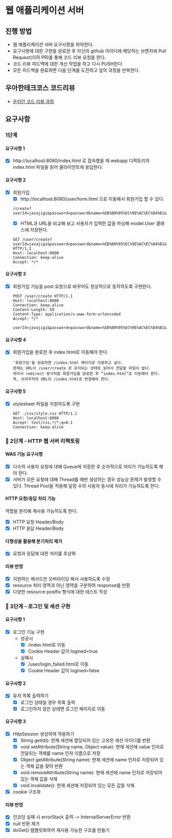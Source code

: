 # 웹 애플리케이션 서버
## 진행 방법
* 웹 애플리케이션 서버 요구사항을 파악한다.
* 요구사항에 대한 구현을 완료한 후 자신의 github 아이디에 해당하는 브랜치에 Pull Request(이하 PR)를 통해 코드 리뷰 요청을 한다.
* 코드 리뷰 피드백에 대한 개선 작업을 하고 다시 PUSH한다.
* 모든 피드백을 완료하면 다음 단계를 도전하고 앞의 과정을 반복한다.

## 우아한테크코스 코드리뷰
* [온라인 코드 리뷰 과정](https://github.com/woowacourse/woowacourse-docs/blob/master/maincourse/README.md)

## 요구사항

### 1단계

#### 요구사항 1
 - [x] http://localhost:8080/index.html 로 접속했을 때 webapp 디렉토리의 index.html 파일을 읽어 클라이언트에 응답한다.
 
#### 요구사항 2
 - [x] 회원가입
    - [x] http://localhost:8080/user/form.html 으로 이동해서 회원가입 할 수 있다.
   ```
   /create?userId=javajigi&password=password&name=%EB%B0%95%EC%9E%AC%EC%84%B1&email=javajigi%40slipp.net
   ```
    - [x] HTML과 URL을 비교해 보고 사용자가 입력한 값을 파싱해 model.User 클래스에 저장한다.
   ```
   GET /user/create?userId=javajigi&password=password&name=%EB%B0%95%EC%9E%AC%EC%84%B1&email=javajigi%40slipp.net HTTP/1.1
   Host: localhost:8080
   Connection: keep-alive
   Accept: */*
   ```
#### 요구사항 3
 - [x] 회원가입 기능을 post 요청으로 바꾸어도 정상적으로 동작하도록 구현한다.
   ```
   POST /user/create HTTP/1.1
   Host: localhost:8080
   Connection: keep-alive
   Content-Length: 59
   Content-Type: application/x-www-form-urlencoded
   Accept: */*

   userId=javajigi&password=password&name=%EB%B0%95%EC%9E%AC%EC%84%B1&email=javajigi%40slipp.net
   ```
   
#### 요구사항 4
 - [x] 회원가입을 완료한 후 index.html로 이동해야 한다.
   ```
   '회원가입'을 완료하면 /index.html 페이지로 이동하고 싶다.
   현재는 URL이 /user/create 로 유지되는 상태로 읽어서 전달할 파일이 없다.
   따라서 redirect 방식처럼 회원가입을 완료한 후 “index.html”로 이동해야 한다.
   즉, 브라우저의 URL이 /index.html로 변경해야 한다.
   ```

#### 요구사항 5
 - [x] stylesheet 파일을 지원하도록 구현
   ```
   GET ./css/style.css HTTP/1.1
   Host: localhost:8080
   Accept: text/css,*/*;q=0.1
   Connection: keep-alive
   ```
   
### 🚀 2단계 - HTTP 웹 서버 리팩토링

#### WAS 기능 요구사항
- [x] 다수의 사용자 요청에 대해 Queue에 저장한 후 순차적으로 처리가 가능하도록 해야 한다.
- [x] 서버가 모든 요청에 대해 Thread를 매번 생성하는 경우 성능상 문제가 발생할 수 있다. 
Thread Pool을 적용해 일정 수의 사용자 동시에 처리가 가능하도록 한다.

#### HTTP 요청/응답 처리 기능
역할을 분리해 재사용 가능하도록 한다.
- [x] HTTP 요청 Header/Body 
- [x] HTTP 응답 Header/Body

#### 다형성을 활용해 분기처리 제거
- [x] 요청과 응답에 대한 처리를 추상화 

#### 리뷰 반영
- [x] 지원하는 메서드만 오버라이딩 해서 사용하도록 수정
- [x] resource 처리 영역과 아닌 영역을 구분하여 response를 반환
- [x] 다양한 resource postfix 형식에 대한 테스트 작성

### 🚀 3단계 - 로그인 및 세션 구현

#### 요구사항 1
- [x] 로그인 기능 구현
    - 성공시
        - [x] /index.html로 이동
        - [x] Cookie Header 값이 logined=true 
    - 실패시
        - [x] /user/login_failed.html로 이동
        - [x] Cookie Header 값이 logined=false 
 
#### 요구사항 2
- [x] 유저 목록 출력하기
    - [x] 로그인 상태일 경우 목록 출력
    - [x] 로그인하지 않은 상태면 로그인 페이지로 이동

#### 요구사항 3
- [x] HttpSession 생성하여 적용하기
    - [x] String getId(): 현재 세션에 할당되어 있는 고유한 세션 아이디를 반환
    - [x] void setAttribute(String name, Object value): 현재 세션에 value 인자로 전달되는 객체를 name 인자 이름으로 저장
    - [x] Object getAttribute(String name): 현재 세션에 name 인자로 저장되어 있는 객체 값을 찾아 반환
    - [x] void removeAttribute(String name): 현재 세션에 name 인자로 저장되어 있는 객체 값을 삭제
    - [x] void invalidate(): 현재 세션에 저장되어 있는 모든 값을 삭제
- [x] cookie 구조화

#### 리뷰 반영
- [x] 인코딩 실패 시 errorStack 출력 -> InternalServerError 반환 
- [x] null 반환 제거
- [x] doGet() 템플릿화하어 재사용 가능한 구조를 만들기